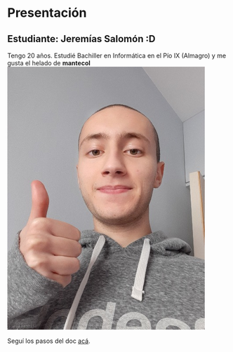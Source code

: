 # Presentación

## Estudiante: Jeremías Salomón :D

Tengo 20 años. Estudié Bachiller en Informática en el Pío IX (Almagro) y me gusta el helado de **mantecol**
![mi foto](foto.jpg)

Seguí los pasos del doc [acá](https://docs.google.com/document/d/e/2PACX-1vQkogtG88cmwEIXEuff291urSyrZUYHikLIoRTspUodvIg5OoaUJTi8n0vqPJ3XUSN65sqJALTBizeB/pub).
